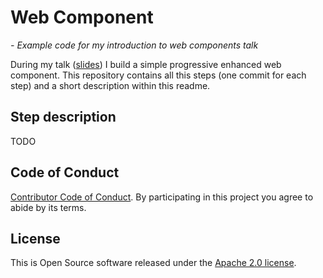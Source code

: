 # Web Component
*- Example code for my introduction to web components talk*

During my talk
([slides](https://speakerdeck.com/michaelvitz/geektastic-connect-einfuhrung-in-web-components))
I build a simple progressive enhanced web component. This repository contains
all this steps (one commit for each step) and a short description within this
readme.


## Step description

TODO


## Code of Conduct

[Contributor Code of Conduct](./CODE_OF_CONDUCT.md). By participating in this
project you agree to abide by its terms.


## License

This is Open Source software released under the
[Apache 2.0 license](http://www.apache.org/licenses/LICENSE-2.0.html).
